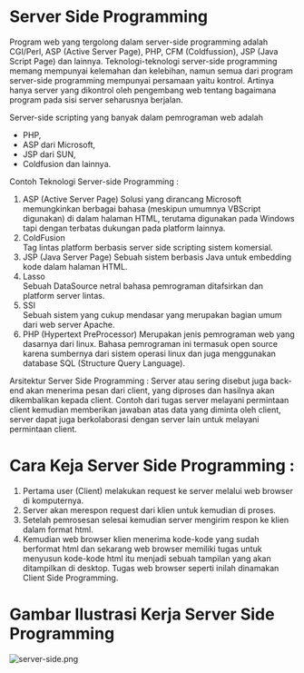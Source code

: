 #	Server Side Programming

Program web yang tergolong dalam server-side programming adalah CGI/Perl, ASP (Active Server Page), PHP, CFM (Coldfussion), JSP (Java Script Page) dan lainnya.
Teknologi-teknologi server-side programming memang mempunyai kelemahan dan kelebihan, namun semua dari program server-side programming mempunyai persamaan yaitu kontrol. Artinya hanya server yang dikontrol oleh pengembang web tentang bagaimana program pada sisi server seharusnya berjalan.

Server-side scripting yang banyak dalam pemrograman web adalah 
* PHP, 
* ASP dari Microsoft, 
* JSP dari SUN, 
* Coldfusion dan lainnya.

Contoh Teknologi Server-side Programming :
 1.  ASP  (Active Server Page)
Solusi yang dirancang Microsoft memungkinkan berbagai bahasa (meskipun umumnya VBScript
digunakan) di dalam halaman HTML, terutama digunakan pada Windows tapi dengan terbatas
dukungan pada platform lainnya.
 2.  ColdFusion  
Tag lintas platform berbasis server side scripting sistem komersial.
 3.  JSP  (Java Server Page)
Sebuah sistem berbasis Java untuk embedding kode dalam halaman HTML.
 4. Lasso  
Sebuah DataSource netral bahasa pemrograman ditafsirkan dan platform server lintas. 
 5. SSI  
Sebuah sistem yang cukup mendasar yang merupakan bagian umum dari web server Apache.
 6. PHP  (Hypertext PreProcessor)
Merupakan jenis pemrograman web yang dasarnya dari linux. Bahasa pemrograman ini termasuk open source karena sumbernya dari sistem operasi linux dan juga menggunakan database SQL (Structure Query Language).

Arsitektur Server Side Programming :
Server atau sering disebut juga back-end akan menerima pesan dari client, yang diproses dan hasilnya akan dikembalikan kepada client. Contoh dari tugas server melayani permintaan client kemudian memberikan jawaban atas data yang diminta oleh client, server dapat juga berkolaborasi dengan server lain untuk melayani permintaan client.

# Cara Keja Server Side Programming :
1. Pertama user (Client) melakukan request ke server melalui web browser di komputernya.
2. Server akan merespon request dari klien untuk kemudian di proses.
3. Setelah pemrosesan selesai kemudian server mengirim respon ke klien dalam format html.
4. Kemudian web browser klien menerima kode-kode yang sudah berformat html dan sekarang web browser memiliki tugas untuk menyusun kode-kode html itu menjadi sebuah tampilan yang akan ditampilkan di desktop. Tugas web browser seperti inilah dinamakan Client Side Programming.

# Gambar Ilustrasi Kerja Server Side Programming 
![server-side.png](https://s1.postimg.org/1cq21qplvz/server-side.png)
